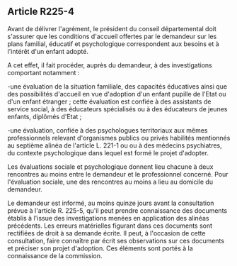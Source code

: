 ## Article R225-4

Avant de délivrer l'agrément, le président du conseil départemental doit s'assurer que les conditions d'accueil
offertes par le demandeur sur les plans familial, éducatif et psychologique correspondent aux besoins et à
l'intérêt d'un enfant adopté.

A cet effet, il fait procéder, auprès du demandeur, à des investigations comportant notamment :

-une évaluation de la situation familiale, des capacités éducatives ainsi que des possibilités d'accueil en vue
d'adoption d'un enfant pupille de l'Etat ou d'un enfant étranger ; cette évaluation est confiée à des assistants
de service social, à des éducateurs spécialisés ou à des éducateurs de jeunes enfants, diplômés d'Etat ;

-une évaluation, confiée à des psychologues territoriaux aux mêmes professionnels relevant d'organismes
publics ou privés habilités mentionnés au septième alinéa de l'article L. 221-1 ou ou à des médecins
psychiatres, du contexte psychologique dans lequel est formé le projet d'adopter.

Les évaluations sociale et psychologique donnent lieu chacune à deux rencontres au moins entre le
demandeur et le professionnel concerné. Pour l'évaluation sociale, une des rencontres au moins a lieu au
domicile du demandeur.

Le demandeur est informé, au moins quinze jours avant la consultation prévue à l'article R. 225-5, qu'il peut
prendre connaissance des documents établis à l'issue des investigations menées en application des alinéas
précédents. Les erreurs matérielles figurant dans ces documents sont rectifiées de droit à sa demande écrite.
Il peut, à l'occasion de cette consultation, faire connaître par écrit ses observations sur ces documents et
préciser son projet d'adoption. Ces éléments sont portés à la connaissance de la commission.

